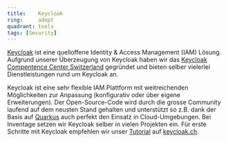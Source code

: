 ```yaml
---
title:    Keycloak  
ring:     adopt  
quadrant: tools
tags: [Security]
---
```


[Keycloak][keycloak] ist eine quelloffene Identity & Access Management (IAM) Lösung. Aufgrund unserer Überzeugung von
Keycloak haben wir das [Keycloak Compentence Center Switzerland][keycloak-ch] gegründet und bieten selber vielerlei
Dienstleistungen rund um Keycloak an.

Keycloak ist eine sehr flexible IAM Plattform mit weitreichenden Möglichkeiten zur Anpassung (konfigurativ oder über
eigene Erweiterungen). Der Open-Source-Code wird durch die grosse Community laufend auf dem neusten Stand gehalten und
unterstützt so z.B. dank der Basis auf [Quarkus][quarkus] auch perfekt den Einsatz in Cloud-Umgebungen. Bei Inventage
setzen wir Keycloak selber in vielen Projekten ein. Für erste Schritte mit Keycloak empfehlen wir unser
[Tutorial][custom-keycloak] auf [keycloak.ch][keycloak-ch].

[keycloak]: https://www.keycloak.org/
[keycloak-ch]: https://keycloak.ch/
[quarkus]: /libraries-frameworks-and-languages/quarkus
[custom-keycloak]: https://keycloak.ch/keycloak-tutorials/tutorial-custom-keycloak/

